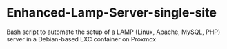 # Enhanced-Lamp-Server-single-site
Bash script to automate the setup of a LAMP (Linux, Apache, MySQL, PHP) server in a Debian-based LXC container on Proxmox
